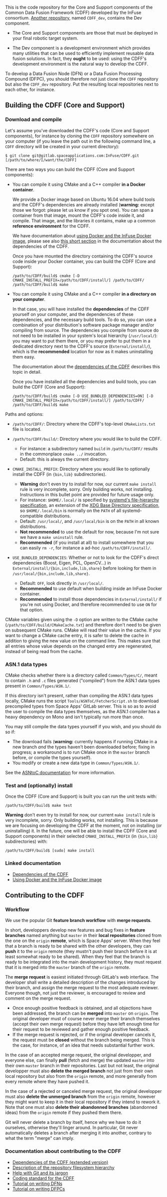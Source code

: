 This is the code repository for the Core and Support components of the Common Data Fusion Framework (CDFF) developed by the InFuse consortium. [Another repository](https://gitlab.spaceapplications.com/InFuse/CDFF_dev), named `CDFF_dev`, contains the Dev component.

* The Core and Support components are those that must be deployed in your final robotic target system.

* The Dev component is a development environment which provides many utilities that can be used to efficiently implement reusable data fusion solutions. In fact, they **ought** to be used: using the CDFF's development environment is the natural way to develop the CDFF.

To develop a Data Fusion Node (DFN) or a Data Fusion Processing Compound (DFPC), you should therefore not just clone the `CDFF` repository but also the `CDFF_dev` repository. Put the resulting local repositories next to each other, for instance.

## Building the CDFF (Core and Support)

### Download and compile

Let's assume you've downloaded the CDFF's code (Core and Support components), for instance by cloning the `CDFF` repository somewhere on your computer (if you leave the path out in the following command line, a `CDFF` directory will be created in your current directory):

```
$ git clone git@gitlab.spaceapplications.com:InFuse/CDFF.git [/path/to/where/I/want/the/CDFF]
```

There are two ways you can build the CDFF (Core and Support components):

* You can compile it using CMake and a C++ compiler **in a Docker container**.

    We provide a Docker image based on Ubuntu 16.04 where build tools and the CDFF's dependencies are already installed (**warning:** except those we forgot: please let us know if you spot one). You can span a container from that image, mount the CDFF's code inside it, and compile. That image, and the libraries it contains, make up a common **reference environment** for the CDFF.

    We have documentation about [using Docker and the InFuse Docker image](https://drive.google.com/open?id=1aW3_giavOZdvOljEEfun4W0Cq2tlnDvb8S3y2bysjpw), please see also [this short section](/External/Readme.md#option-1-get-the-cdffs-dependencies-packaged-in-a-docker-image) in the documentation about the dependencies of the CDFF.

    Once you have mounted the directory containing the CDFF's source code inside your Docker container, you can build the CDFF (Core and Support):

    ```
    /path/to/CDFF/build$ cmake [-D CMAKE_INSTALL_PREFIX=/path/to/CDFF/install/] /path/to/CDFF/
    /path/to/CDFF/build$ make
    ```

* You can compile it using CMake and a C++ compiler **in a directory on your computer**.

    In that case, you will have installed the **dependencies** of the CDFF yourself on your computer, and the dependencies of these dependencies, and the necessary build tools. To do so, you can use a combination of your distribution's software package manager and/or compiling from source. The dependencies you compile from source do not need to be installed in your system's local hierarchy (`/usr/local/`): you may want to put them there, or you may prefer to put them in a dedicated directory next to the CDFF's source (`External/install/`), which is the **recommended** location for now as it makes uninstalling them easy.

    The documentation about the [dependencies of the CDFF](/External/Readme.md) describes this topic in detail.

    Once you have installed all the dependencies and build tools, you can build the CDFF (Core and Support):

    ```
    /path/to/CDFF/build$ cmake [-D USE_BUNDLED_DEPENDENCIES=ON] [-D CMAKE_INSTALL_PREFIX=/path/to/CDFF/install/] /path/to/CDFF/
    /path/to/CDFF/build$ make
    ```

Paths and options:

* `/path/to/CDFF/`: Directory where the CDFF's top-level `CMakeLists.txt` file is located.

* `/path/to/CDFF/build/`: Directory where you would like to build the CDFF.
  - For instance: a subdirectory named `build` in `/path/to/CDFF/` results in the commonplace `cmake ../` invocation.
  - Default: this is always the current directory.

* `CMAKE_INSTALL_PREFIX`: Directory where you would like to optionally install the CDFF (in `{bin,lib}` subdirectories).
  - **Warning** don't even try to install for now, our current `make install` rule is very incomplete, sorry. Only building works, not installing. Instructions in this bullet point are provided for future usage only.
  - For instance: `$HOME/.local/` is specified by [systemd's file-hierarchy specification](https://www.freedesktop.org/software/systemd/man/file-hierarchy.html), an extension of the [XDG Base Directory specification](https://specifications.freedesktop.org/basedir-spec/basedir-spec-latest.html), so `$HOME/.local/bin` is normally on the `PATH` of all systemd-compatible distributions.
  - Default: `/usr/local/`, and `/usr/local/bin` is on the `PATH` in all known distributions.
  - **Not recommended** to use the default for now, because I'm not sure we have a `make uninstall` rule.
  - **Recommended** (if you install at all) to install somewhere that you can easily `rm -r`, for instance a ad-hoc `/path/to/CDFF/install/`.

* `USE_BUNDLED_DEPENDENCIES`: Whether or not to look for the CDFF's direct dependencies (Boost, Eigen, PCL, OpenCV...) in `External/install/{bin,include,lib,share}` before looking for them in `/usr/local/{bin,include,lib,share}`.
  - Default: `OFF`, look directly in `/usr/local/`.
  - **Recommended** to use default when building inside an InFuse Docker container.
  - **Recommended** to install those dependencies in `External/install/` if you're not using Docker, and therefore recommended to use `ON` for that option.

CMake variables given using the `-D` option are written to the CMake cache (`/path/to/CDFF/build/CMakeCache.txt`) and therefore don't need to be given on subsequent CMake runs. CMake will read their value in the cache. If you want to change a CMake cache entry, it is safer to delete the cache in addition to giving the new value on the command line. This makes sure that all entries whose value depends on the changed entry are regenerated, instead of being read from the cache.

### ASN.1 data types

CMake checks whether there is a directory called `Common/Types/C/`, meant to contain `.h` and `.c` files generated ("compiled") from the ASN.1 data types present in `Common/Types/ASN.1/`.

If this directory isn't present, rather than compiling the ASN.1 data types locally, CMake runs the script `Tools/ASNToC/FetcherScript.sh` to download precompiled types from Space Apps' GitLab server. This is so as to avoid the user to compile the data types themselves, as the ASN.1 compiler has a heavy dependency on Mono and isn't typically run more than once.

You may still compile the data types yourself if you wish, and you should do so if:

* The download fails (**warning:** currently happens if running CMake in a new branch *and* the types haven't been downloaded before; fixing in progress; a workaround is to run CMake once in the `master` branch before, or compile the types yourself).
* You modify or create a new data type in `Common/Types/ASN.1/`.

See the [ASNtoC documentation](/Tools/ASNtoC/Readme.md) for more information.

### Test and (optionally) install

Once the CDFF (Core and Support) is built you can run the unit tests with:

```
/path/to/CDFF/build$ make test
```

**Warning** don't even try to install for now, our current `make install` rule is very incomplete, sorry. Only building works, not installing. This is because we are focusing on developing the CDFF at the moment, not on installing (or uninstalling) it. In the future, one will be able to install the CDFF (Core and Support components) in their selected `CMAKE_INSTALL_PREFIX` (in `{bin,lib}` subdirectories) with:

```
/path/to/CDFF/build$ [sudo] make install
```

### Linked documentation

* [Dependencies of the CDFF](/External/Readme.md)
* [Using Docker and the InFuse Docker image](https://drive.google.com/open?id=1aW3_giavOZdvOljEEfun4W0Cq2tlnDvb8S3y2bysjpw)

## Contributing to the CDFF

### Workflow

We use the popular Git **feature branch workflow** with **merge requests**.

In short, developpers develop new features and bug fixes in **feature branches** named anything but `master` in their **local repositories** cloned from the one on the `origin` **remote**, which is Space Apps' server. When they feel that a branch is ready to be shared with the other developers, they can **push** it to the `origin` remote (they mustn't push their branch before it is at least somewhat ready to be shared). When they feel that the branch is ready to be integrated into the main development history, they must request that it is merged into the `master` branch of the `origin` remote.

The **merge request** is easiest initiated through GitLab's web interface. The developer shall write a detailed description of the changes introduced by their branch, and assign the merge request to the most adequate reviewer. Everyone though, not just the reviewer, is encouraged to review and comment on the merge request.

* Once enough positive feedback is obtained, and all objections have been addressed, the branch can be **merged** into `master` on `origin`. The original developer must of course never merge their branch themselves (accept their own merge request) before they have left enough time for their request to be reviewed and gather enough positive feedback.
* If the merge request is rejected, or if the original developer cancels it, the request must be **closed** without the branch being merged. This is the case, for instance, of an idea that needs substantial further work.

In the case of an accepted merge request, the original developper, and everyone else, can finally **pull** (fetch and merge) the updated `master` into their own `master` branch in their repositories. Last but not least, the original developper must also **delete the merged branch** not just from their own local repository but also from the `origin` remote, and more generally from every remote where they have pushed it.

In the case of a rejected or canceled merge request, the original developper must also **delete the unmerged branch** from the `origin` remote, however they might want to keep it in their local repository if they intend to rework it. Note that one must also **delete their abandonned branches** (abandonned ideas) from the `origin` remote if they pushed them there.

Git will never delete a branch by itself, hence why we have to do it ourselves, otherwise they'll linger around. In particular, Git never automatically deletes a branch after merging it into another, contrary to what the term "merge" can imply.

### Documentation about contributing to the CDFF

* [Dependencies of the CDFF (extended version)](https://drive.google.com/open?id=1Lv1ryzOCpTKXPyYZ77M07PNrthuIvzkSY2At1ib6FX8)
* [Description of the repository filesystem hierarchy](https://drive.google.com/open?id=1ppECSp_fz4f23C0t9v5XJkrxQOHpKud0CJxJu4E5LpI)
* [Help with Git and its jargon](https://drive.google.com/open?id=1b9SNJDLAeYy8wc-1ryeyGpYzZKl0vcmHSz0IqaAfmLI)
* [Coding standard for the CDFF](https://drive.google.com/open?id=1jQ8I3lRKLel6BT5Fac5twtjzZ0SiQrc9rK23v-3NOLM)
* [Tutorial on writing DFNs](https://drive.google.com/open?id=1hFTRKgJNN3n_brT3aajMA03AR_jQ2eCo-ZM33ggY5cE)
* [Tutorial on writing DFPCs](https://drive.google.com/open?id=1ZUhZPnedd1mO42y-q4N7USltOnKeZzbyyZz_yzpLsmk)
